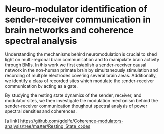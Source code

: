 # Neuro-modulator identification of sender-receiver communication in brain networks and coherence spectral analysis


Understanding the mechanisms behind neuromodulation is crucial to shed light on multi-regional
brain communication and to manipulate brain activity through BMIs. In this work we first establish a sender-receiver causal network in the non-human primate brain by simultaneously stimulation and recording of multiple electrodes covering several brain areas. Additionally, we identify a class of recorded sites which modulate the sender-receiver communication by acting as a gate.

By studying the resting state dynamics of the sender, receiver, and modulator sites, we then investigate the modulation mechanism behind the sender-receiver communication thoughout spectral analysis of power spectral densities and coherences.

[a link] https://github.com/gdelfe/Coherence-modulators-analysis/tree/master/Resting_State_codes
